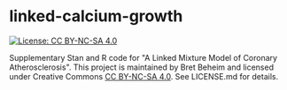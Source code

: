 linked-calcium-growth
============

[![License: CC BY-NC-SA 4.0](https://licensebuttons.net/l/by-nc-sa/4.0/80x15.png)](https://creativecommons.org/licenses/by-nc-sa/4.0/)

Supplementary Stan and R code for "A Linked Mixture Model of Coronary Atherosclerosis". This project is maintained by Bret Beheim and licensed under Creative Commons [CC BY-NC-SA 4.0](https://creativecommons.org/licenses/by-nc-sa/4.0/). See LICENSE.md for details.
